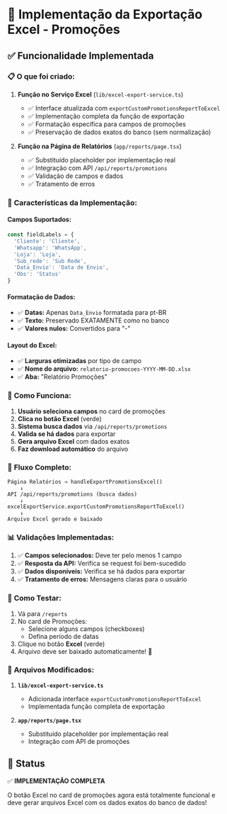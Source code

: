 # 🎯 Implementação da Exportação Excel - Promoções

## ✅ Funcionalidade Implementada

### 📋 **O que foi criado:**

1. **Função no Serviço Excel** (`lib/excel-export-service.ts`)
   - ✅ Interface atualizada com `exportCustomPromotionsReportToExcel`
   - ✅ Implementação completa da função de exportação
   - ✅ Formatação específica para campos de promoções
   - ✅ Preservação de dados exatos do banco (sem normalização)

2. **Função na Página de Relatórios** (`app/reports/page.tsx`)
   - ✅ Substituído placeholder por implementação real
   - ✅ Integração com API `/api/reports/promotions`
   - ✅ Validação de campos e dados
   - ✅ Tratamento de erros

### 🔧 **Características da Implementação:**

#### **Campos Suportados:**
```typescript
const fieldLabels = {
  'Cliente': 'Cliente',
  'Whatsapp': 'WhatsApp', 
  'Loja': 'Loja',
  'Sub_rede': 'Sub Rede',
  'Data_Envio': 'Data de Envio',
  'Obs': 'Status'
}
```

#### **Formatação de Dados:**
- ✅ **Datas:** Apenas `Data_Envio` formatada para pt-BR
- ✅ **Texto:** Preservado EXATAMENTE como no banco
- ✅ **Valores nulos:** Convertidos para "-"

#### **Layout do Excel:**
- ✅ **Larguras otimizadas** por tipo de campo
- ✅ **Nome do arquivo:** `relatorio-promocoes-YYYY-MM-DD.xlsx`
- ✅ **Aba:** "Relatório Promoções"

### 🚀 **Como Funciona:**

1. **Usuário seleciona campos** no card de promoções
2. **Clica no botão Excel** (verde)
3. **Sistema busca dados** via `/api/reports/promotions`
4. **Valida se há dados** para exportar
5. **Gera arquivo Excel** com dados exatos
6. **Faz download automático** do arquivo

### 🎯 **Fluxo Completo:**

```
Página Relatórios → handleExportPromotionsExcel() 
    ↓
API /api/reports/promotions (busca dados)
    ↓
excelExportService.exportCustomPromotionsReportToExcel()
    ↓
Arquivo Excel gerado e baixado
```

### 📊 **Validações Implementadas:**

1. ✅ **Campos selecionados:** Deve ter pelo menos 1 campo
2. ✅ **Resposta da API:** Verifica se request foi bem-sucedido
3. ✅ **Dados disponíveis:** Verifica se há dados para exportar
4. ✅ **Tratamento de erros:** Mensagens claras para o usuário

### 🧪 **Como Testar:**

1. Vá para `/reports`
2. No card de Promoções:
   - Selecione alguns campos (checkboxes)
   - Defina período de datas
3. Clique no botão **Excel** (verde)
4. Arquivo deve ser baixado automaticamente! 🎉

### 📁 **Arquivos Modificados:**

1. **`lib/excel-export-service.ts`**
   - Adicionada interface `exportCustomPromotionsReportToExcel`
   - Implementada função completa de exportação

2. **`app/reports/page.tsx`**
   - Substituído placeholder por implementação real
   - Integração com API de promoções

## 🎉 **Status**

✅ **IMPLEMENTAÇÃO COMPLETA**

O botão Excel no card de promoções agora está totalmente funcional e deve gerar arquivos Excel com os dados exatos do banco de dados!